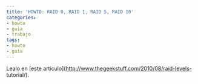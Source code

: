 ```yaml
---
title: 'HOWTO: RAID 0, RAID 1, RAID 5, RAID 10'
categories:
- howto
- guia
- trabajo
tags:
- howto
- guia
---
```

Lealo en [este articulo](http://www.thegeekstuff.com/2010/08/raid-levels-
tutorial/).

